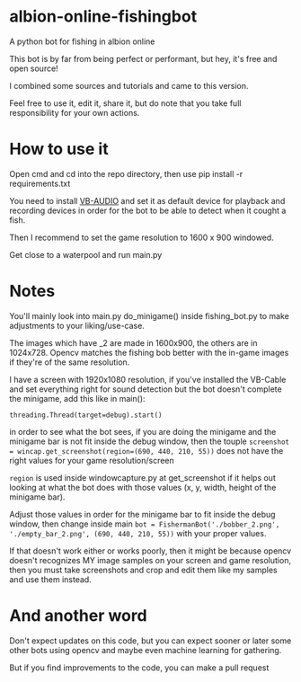 # albion-online-fishingbot
A python bot for fishing in albion online

This bot is by far from being perfect or performant, but hey, it's free and open source!

I combined some sources and tutorials and came to this version.

Feel free to use it, edit it, share it, but do note that you take full responsibility for your own actions.

# How to use it

Open cmd and cd into the repo directory, then use pip install -r requirements.txt

You need to install [VB-AUDIO](https://vb-audio.com/Cable/) and set it as default device for playback and recording devices in order for the bot to be able to detect when it cought a fish.

Then I recommend to set the game resolution to 1600 x 900 windowed.

Get close to a waterpool and run main.py

# Notes

You'll mainly look into main.py do_minigame() inside fishing_bot.py to make adjustments to your liking/use-case. 

The images which have _2 are made in 1600x900, the others are in 1024x728. Opencv matches the fishing bob better with the in-game images if they're of the same resolution.

I have a screen with 1920x1080 resolution, if you've installed the VB-Cable and set everything right for sound detection but the bot doesn't complete the minigame, add this like in main():

`threading.Thread(target=debug).start()`

in order to see what the bot sees, if you are doing the minigame and the minigame bar is not fit inside the debug window, then the touple `screenshot = wincap.get_screenshot(region=(690, 440, 210, 55))` does not have the right values for your game resolution/screen

`region` is used inside windowcapture.py at get_screenshot if it helps out looking at what the bot does with those values (x, y, width, height of the minigame bar).

Adjust those values in order for the minigame bar to fit inside the debug window, then change inside main `bot = FishermanBot('./bobber_2.png', './empty_bar_2.png', (690, 440, 210, 55))` with your proper values.

If that doesn't work either or works poorly, then it might be because opencv doesn't recognizes MY image samples on your screen and game resolution, then you must take screenshots and crop and edit them like my samples and use them instead. 

# And another word

Don't expect updates on this code, but you can expect sooner or later some other bots using opencv and maybe even machine learning for gathering.

But if you find improvements to the code, you can make a pull request
